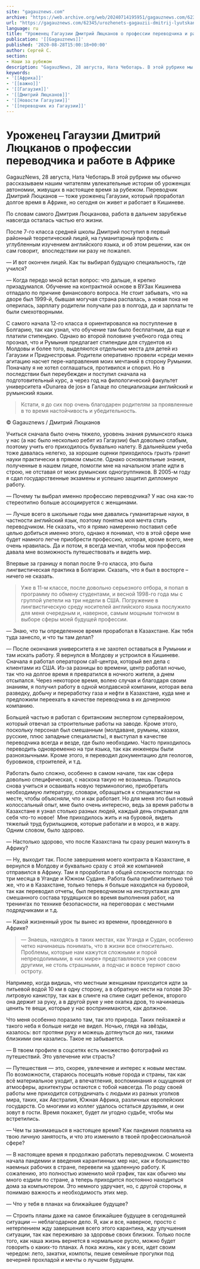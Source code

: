 ```yaml
---
site: "gagauznews.com"
archive: "https://web.archive.org/web/20240714195951/gagauznews.com/62345/urozhenets-gagauzii-dmitrij-lyutskanov-o-professii-perevodchika-i-rabote-v-afrike.html"
url: "https://gagauznews.com/62345/urozhenets-gagauzii-dmitrij-lyutskanov-o-professii-perevodchika-i-rabote-v-afrike.html"
language: ru
title: "Уроженец Гагаузии Дмитрий Люцканов о профессии переводчика и работе в Африке"
publication: '[[Gagauznews]]'
published: '2020-08-28T15:00:18+00:00'
author: Сергей С.
section:
- Наши за рубежом
description: "GagauzNews, 28 августа, Ната Чеботарь. В этой рубрике мы обычно рассказываем нашим читателям увлекательные истории об уроженцах автономии, живущих в настоящее время за рубежом. Переводчик Дмитрий Люцканов — тоже уроженец Гагаузии, который проработал долгое время в Африке, но сегодня он живет и работает в Кишиневе. По словам самого Дмитрия Люцканова, работа в дальнем зарубежье навсегда осталась частью его жизни. После 7-го класса средней школы Дмитрий поступил в первый районный теоретический лицей, на гуманитарный профиль с углубленным изучением английского языка, и об этом решении, как он сам говорит, впоследствии ни разу не пожалел. — И вот окончен лицей. Как ты выбирал […]"
keywords:
- '[[Африка]]'
- '[[важно]]'
- '[[Гагаузия]]'
- '[[Дмитрий Люцканов]]'
- '[[Новости Гагаузии]]'
- '[[переводчик из Гагаузии]]'
---
```


# Уроженец Гагаузии Дмитрий Люцканов о профессии переводчика и работе в Африке

GagauzNews, 28 августа, Ната Чеботарь.В этой рубрике мы обычно рассказываем нашим читателям увлекательные истории об уроженцах автономии, живущих в настоящее время за рубежом. Переводчик Дмитрий Люцканов — тоже уроженец Гагаузии, который проработал долгое время в Африке, но сегодня он живет и работает в Кишиневе.

По словам самого Дмитрия Люцканова, работа в дальнем зарубежье навсегда осталась частью его жизни.

После 7-го класса средней школы Дмитрий поступил в первый районный теоретический лицей, на гуманитарный профиль с углубленным изучением английского языка, и об этом решении, как он сам говорит,  впоследствии ни разу не пожалел.

— И вот окончен лицей. Как ты выбирал будущую специальность, где учился?

— Когда передо мной встал вопрос: что дальше, я крепко призадумался. Обучение на контрактной основе в ВУЗах Кишинева отпадало по причине финансового вопроса. Не стоит забывать, что на дворе был 1999-й, бывшая могучая страна распалась, а новая пока не оперилась, зарплату родители получали раз в полгода, да и зарплаты те были смехотворными.

С самого начала 12-го класса я ориентировался на поступление в Болгарию, так как узнал, что обучение там было бесплатным, да еще и платили стипендию. Однако во второй половине учебного года отец прознал, что и Румыния предлагает стипендии для студентов из Молдовы и более того, выделяются отдельные места для детей из Гагаузии и Приднестровья. Родители оперативно провели «среди меня» агитацию насчет пере-направления моих мечтаний в сторону Румынии. Поначалу я не хотел соглашаться, противился и спорил. Но в последствии был переубежден и поступил сначала на подготовительный курс, а через год на филологический факультет университета «Dunarea de jos» в Галаце по специализации английский и румынский языки.

> Кстати, я до сих пор очень благодарен родителям за проявленные в то время настойчивость и убедительность.

© Gagauznews / Дмитрий Люцканов

Учиться сначала было очень тяжело, уровень знания румынского языка у нас (а нас было несколько ребят из Гагаузии) был довольно слабым, поэтому учить его приходилось буквально налету. В дальнейшем учеба тоже давалась нелегко, за хорошие оценки приходилось грызть гранит науки практически в прямом смысле. Однако основательные знания, полученные в нашем лицее, помогли мне на начальном этапе идти в строю, не отставая от моих румынских одногруппников. В 2005-м году я сдал государственные экзамены и успешно защитил дипломную работу.

— Почему ты выбрал именно профессию переводчика? У нас она как-то стереотипно больше ассоциируется с женщинами.

— Лучше всего в школьные годы мне давались гуманитарные науки, в частности английский язык, поэтому понятна моя мечта стать переводчиком. Не сказать, что я прямо намеренно поставил себе целью добиться именно этого, однако я понимал, что в этой сфере мне будет намного легче приобрести профессию, которая, кроме всего, мне очень нравилась. Да и потом, я всегда мечтал, чтобы моя профессия давала мне возможность путешествовать и видеть мир.

Впервые за границу я попал после 9-го класса, это была лингвистическая практика в Болгарии. Сказать, что я был в восторге – ничего не сказать.

> Уже в 11-м классе, после довольно серьезного отбора, я попал в программу по обмену студентами, и весной 1998-го года мы с группой улетели на три недели в США. Погружение в лингвистическую среду носителей английского языка послужило для меня очередным и, наверное, самым мощным толчком в выборе сферы моей будущей профессии.

— Знаю, что ты определенное время проработал в Казахстане. Как тебя туда занесло, и что ты там делал?

— После окончания университета я не захотел оставаться в Румынии и там искать работу. Я вернулся в Молдову и устроился в Кишиневе. Сначала я работал оператором call-центра, который вел дела с клиентами из США. Из-за разницы во времени, центр работал ночью, так что на долгое время я превратился в ночного жителя, а днем отсыпался. Через некоторое время, волею случая и благодаря своим знаниям, я получил работу в одной молдавской компании, которая вела разведку, добычу и переработку газа и нефти в Казахстане, куда мне и предложили переехать в качестве переводчика в их дочернюю компанию.

Большей частью я работал с британским экспертом супервайзером, который отвечал за строительные работы на заводе. Кроме этого, поскольку персонал был смешанным (молдаване, румыны, казахи, русские, плюс западные специалисты), я выступал в качестве переводчика всегда и везде, где было необходимо. Часто приходилось переводить одновременно на три языка, так как инженеры были разноязычными. Кроме этого, я переводил документацию для геологов, буровиков, строителей, и т.д.

Работать было сложно, особенно в самом начале, так как сфера довольно специфическая, с наскока такую не возьмешь. Пришлось снова учиться и осваивать новую терминологию, приобретать необходимую литературу, словари, обращаться к специалистам на месте, чтобы объясняли, что и как работает. Но для меня это был новый колоссальный опыт, мне было очень интересно, ведь за время работы в Казахстане я узнал столько разных людей, каждый день открывал для себя что-то новое!  Мне приходилось жить и на буровой, видеть тяжелый труд бурильщиков, которые работали и в мороз, и в жару. Одним словом, было здорово.

— Настолько здорово, что после Казахстана ты сразу решил махнуть в Африку?

— Ну, выходит так. После завершения моего контракта в Казахстане, я вернулся в Молдову и буквально сразу с этой же компанией отправился в Африку. Там я проработал в общей сложности полгода: по три месяца в Уганде и Южном Судане. Работа была приблизительно той же, что и в Казахстане, только теперь я больше находился на буровой, так как переводил отчеты, был переводчиком на инструктажах для смешанного состава трудящихся во время выполнения работ, на тренингах по технике безопасности, на переговорах с местными подрядчиками и т.д.

— Какой жизненный урок ты вынес из времени, проведенного в Африке?

> — Знаешь, находясь в таких местах, как Уганда и Судан, особенно четко начинаешь понимать, что в жизни все относительно. Проблемы, которые нам кажутся сложными и порой непреодолимыми, в «их мире» представляются уже совсем другими, не столь страшными, а подчас и вовсе теряют свою остроту.

Например, когда видишь, что местным женщинам приходится идти за питьевой водой 10 км в одну сторону, а в обратную нести на голове 30-литровую канистру, так как в слинге на спине сидит ребенок, второго она держит за руку, а в другой руке у нее охапка дров, то начинаешь ценить те вещи, которые у нас воспринимаются, как должное.

Что меня особенно поразило там, так это природа. Таких пейзажей и такого неба я больше нигде не видел. Ночью, глядя на звёзды, казалось: вот протяни руку и можешь дотянуться до них, такими близкими они казались. Такое не забывается.

— В твоем профиле в соцсетях есть множество фотографий из путешествий. Это увлечение или страсть?

— Путешествия — это, скорее, увлечение и интерес к новым местам. По возможности, стараюсь посещать новые города и страны, так как всё материальное уходит, а впечатления, воспоминания и ощущения от атмосферы, архитектуры остаются с тобой навсегда. По роду своей работы мне приходится сотрудничать с людьми из разных уголков мира, таких, как Австралия, Южная Африка, различных европейских государств. Со многими из коллег удалось остаться друзьями, и они зовут в гости. Время покажет, будет ли угодно судьбе, чтобы мы встретились.

— Чем ты занимаешься в настоящее время? Как пандемия повлияла на твою личную занятость, и что это изменило в твоей профессиональной сфере?

— В настоящее время я продолжаю работать переводчиком. С момента начала пандемии и введения карантинных мер нас, как и большинство наемных рабочих в стране, перевели на удаленную работу. К сожалению, это полностью изменило мой график, так как обычно мы много ездили по стране, а теперь приходится постоянно находиться дома за компьютером. Это немного удручает, но, с другой стороны, я понимаю важность и необходимость этих мер.

— Что у тебя в планах на ближайшее будущее?

— Строить планы даже на самое ближайшее будущее в сегодняшней ситуации — неблагодарное дело. Я, как и все, наверное, просто с нетерпением жду завершения всего этого карантина, жду улучшения ситуации, так как переживаю за здоровье своих близких. Только после того, как наша жизнь вернется в нормальное русло, можно будет говорить о каких-то планах. А пока жизнь, как у всех, идет своим чередом: лето, закатки, компоты, пешие семейные прогулки под вечерней прохладой и мечты о лучшем будущем.